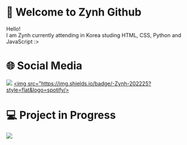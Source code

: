 # 🐬 Welcome to Zynh Github
Hello!</br>I am Zynh currently attending in Korea studing HTML, CSS, Python and JavaScript :>

# 🌐 Social Media
<a href=""><img src="https://img.shields.io/badge/-Zynh%230571-202225?style=flat&logo=discord"/></a>
<a href="https://open.spotify.com/user/k4a1znmu23jsp98wb4kk58fz7?si=10640cd80cec4266"><img src="https://img.shields.io/badge/-Zynh-202225?style=flat&logo=spotify/></a>

# 💻 Project in Progress
<a href="https://open.spotify.com/user/k4a1znmu23jsp98wb4kk58fz7?si=10640cd80cec4266"><img src="https://img.shields.io/badge/-ScordBox-202225?style=flat&logo=box"/></a>
